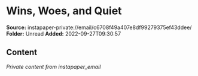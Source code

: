 # Wins, Woes, and Quiet

**Source:** instapaper-private://email/c6708f49a407e8df99279375ef43ddee/
**Folder:** Unread
**Added:** 2022-09-27T09:30:57




## Content
*Private content from instapaper_email*
